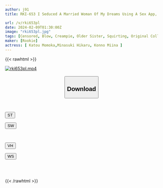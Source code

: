 ```yaml
---
author: j91
title: RKI-653 I Seduced A Married Woman Of My Dreams Using A Sex App, Had Creampie Sex With A Cosplay Girl, And Gave A Blow Job To My Childhood Friend. Nonoka Sato Hikaru Minazuki Miina Konno

url: /v/rki653pl
date: 2024-02-09T01:30:00Z
image: "rki653pl.jpg"
tags: [Censored, Blow, Creampie, Older Sister, Squirting, Original Collaboration	]
maker: [Rookie]
actress: [ Katou Momoka,Minasuki Hikaru, Konno Miina ]
---
```



{{< rawhtml >}}

<div class="video" data-videoid="qvbrjBPra7izgz4">
    <a href="javascript:;">
        <img src="/v/rki653pl/rki653pl.jpg" width="WIDTH" height="HEIGHT" alt="rki653pl.mp4" loading="lazy">
    </a>
</div>

<script type="text/javascript" src="https://j91.asia/asset/on-demand-st.js"></script>

<br>
  <link rel="stylesheet" href="https://j91.asia/asset/bs5.css">
  
  <center>
  <button class="btn btn-primary" type="button" data-bs-toggle="collapse" data-bs-target=".multi-collapse" aria-expanded="false" aria-controls="multiCollapseExample1 multiCollapseExample2"><h2>Download</h2></button></center>
</p>
<div class="row">
  <div class="col">
    <div class="collapse multi-collapse" id="multiCollapseExample1">
      <div class="card card-body">
	      	      <br>
<div class="buttons">  
<p><a href="https://streamtape.to/v/qvbrjBPra7izgz4" target="_blank"><button class="btn-hover color-3"><i class="fa fa-download"></i> ST</button></a></p>
<p><a href="https://flaswish.com/2ui9iwe0smpy" target="_blank"><button class="btn-hover color-2"><i class="fa fa-download"></i> SW</button></a></p></div>
    </div>
  </div>
</div>
  <div class="col">
    <div class="collapse multi-collapse" id="multiCollapseExample2">
      <div class="card card-body">
	      <br>
<div class="buttons">
<p><a href="javascript:;" target="_blank"><button class="btn-hover color-9"><i class="fa fa-download"></i> VH</button></a></p>
<p><a href="javascript:;" target="_blank"><button class="btn-hover color-8"><i class="fa fa-download"></i> WS</button></a></p></div>
<br><br>
      </div>
    </div>
  </div>
</div>

{{< /rawhtml >}}